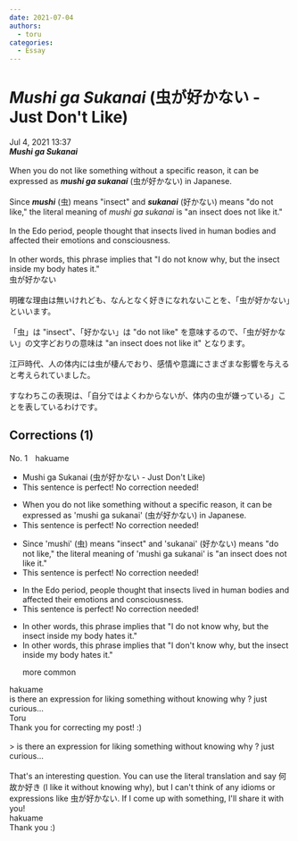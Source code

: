 ```yaml
---
date: 2021-07-04
authors:
  - toru
categories:
  - Essay
---
```


<h1 id="subject_show"><strong><em>Mushi ga Sukanai</strong></em> (虫が好かない - Just Don't Like)</h1>
<div class="date">Jul 4, 2021 13:37</div>
<div id="post"><div id="body_show_ori">
<strong><em>Mushi ga Sukanai</strong></em><br/><br/>When you do not like something without a specific reason, it can be expressed as <strong><em>mushi ga sukanai</em></strong> (虫が好かない) in Japanese.<br/><br/>Since <strong><em>mushi</em></strong> (虫) means "insect" and <strong><em>sukanai</em></strong> (好かない) means "do not like," the literal meaning of <em>mushi ga sukanai</em> is "an insect does not like it."<br/><br/>In the Edo period, people thought that insects lived in human bodies and affected their emotions and consciousness.<br/><br/>In other words, this phrase implies that "I do not know why, but the insect inside my body hates it."
</div></div>

<!-- more -->

<div id="post_ja"><div id="body_show_mo">
虫が好かない<br/><br/>明確な理由は無いけれども、なんとなく好きになれないことを、「虫が好かない」といいます。<br/><br/>「虫」は "insect"、「好かない」は "do not like" を意味するので、「虫が好かない」の文字どおりの意味は "an insect does not like it" となります。<br/><br/>江戸時代、人の体内には虫が棲んでおり、感情や意識にさまざまな影響を与えると考えられていました。<br/><br/>すなわちこの表現は、「自分ではよくわからないが、体内の虫が嫌っている」ことを表しているわけです。
</div></div>

## Corrections (1)
<div id="block"><div class="first_name"> No. 1　<span class="just_name">hakuame</span></div><div id="block2">
<ul class="correction_field">
<li class="incorrect">Mushi ga Sukanai (虫が好かない - Just Don't Like)</li>
<li class="corrected perfect">This sentence is perfect! No correction needed!</li>
</ul>
<ul class="correction_field">
<li class="incorrect">When you do not like something without a specific reason, it can be expressed as 'mushi ga sukanai' (虫が好かない) in Japanese.</li>
<li class="corrected perfect">This sentence is perfect! No correction needed!</li>
</ul>
<ul class="correction_field">
<li class="incorrect">Since 'mushi' (虫) means "insect" and 'sukanai' (好かない) means "do not like," the literal meaning of 'mushi ga sukanai' is "an insect does not like it."</li>
<li class="corrected perfect">This sentence is perfect! No correction needed!</li>
</ul>
<ul class="correction_field">
<li class="incorrect">In the Edo period, people thought that insects lived in human bodies and affected their emotions and consciousness.</li>
<li class="corrected perfect">This sentence is perfect! No correction needed!</li>
</ul>
<ul class="correction_field">
<li class="incorrect">In other words, this phrase implies that "I do not know why, but the insect inside my body hates it."</li>
<li class="corrected correct">
In other words, this phrase implies that "I <span class="f_blue">don't</span> know why, but the insect inside my body hates it."
<p class="correction_comment">more common</p>
</li>
</ul>
</div><div class="name"><span class="just_name">hakuame</span><br>
is there an expression for liking something without knowing why ?  just curious...
</div>
<div class="name"><span class="just_name">Toru</span><br>
Thank you for correcting my post! :)<br/><br/>&gt; is there an expression for liking something without knowing why ? just curious...<br/><br/>That's an interesting question. You can use the literal translation and say 何故か好き (I like it without knowing why), but I can't think of any idioms or expressions like 虫が好かない. If I come up with something, I'll share it with you!
</div>
<div class="name"><span class="just_name">hakuame</span><br>
Thank you :)
</div>
</div>
